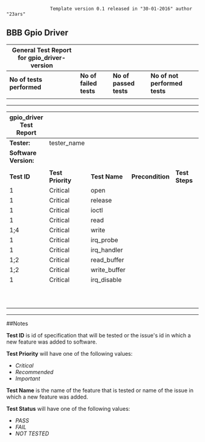                     Template version 0.1 released in "30-01-2016" author "23ars"

## BBB Gpio Driver

| General Test Report for **gpio_driver**-version    |                        |              |                 |
| ------------------------- | ---------------------- | ---------------------- | ----------------------------- |
| **No of tests performed** | **No of failed tests** | **No of passed tests** | **No of not performed tests** |
|                           |                        |                        |                               |


---


| gpio_driver Test Report    |                |               |                     |                   |                               |                 |
|----------------------------|----------------|---------------|---------------------| ----------------- | ----------------------------- | --------------- |
| **Tester:**                | tester_name                                          |
| **Software Version:**      |                                                      |
|                                                                                   |
| **Test ID** | **Test Priority** | **Test Name** | **Precondition**        | **Test Steps**            | **Expected Results**          | **Test Status** |
|  1          |  Critical         | open          |                         |                           |                               |                 |
|  1          |  Critical         | release       |                         |                           |                               |                 |
|  1          |  Critical         | ioctl         |                         |                           |                               |                 |
|  1          |  Critical         | read          |                         |                           |                               |                 |
|  1;4        |  Critical         | write         |                         |                           |                               |                 |
|  1          |  Critical         | irq_probe     |                         |                           |                               |                 |
|  1          |  Critical         | irq_handler   |                         |                           |                               |                 |
|  1;2        |  Critical         | read_buffer   |                         |                           |                               |                 |
|  1;2        |  Critical         | write_buffer  |                         |                           |                               |                 |
|  1          |  Critical         | irq_disable   |                         |                           |                               |                 |
|             |                   |               |                         |                           |                               |                 |
|             |                   |               |                         |                           |                               |                 |
|             |                   |               |                         |                           |                               |                 |
|             |                   |               |                         |                           |                               |                 |
|             |                   |               |                         |                           |                               |                 |
|             |                   |               |                         |                           |                               |                 |
|             |                   |               |                         |                           |                               |                 |
|             |                   |               |                         |                           |                               |                 |
|             |                   |               |                         |                           |                               |                 |
|             |                   |               |                         |                           |                               |                 |


---

##Notes

**Test ID** is id of specification that will be tested or the issue's id in which a new feature was added to software.

**Test Priority** will have one of the following values:
* *Critical*
* *Recommended*
* *Important*

**Test Name** is the name of the feature that is tested or name of the issue in which a new feature was added.

**Test Status** will have one of the following values:
* *PASS*
* *FAIL*
* *NOT TESTED*  
